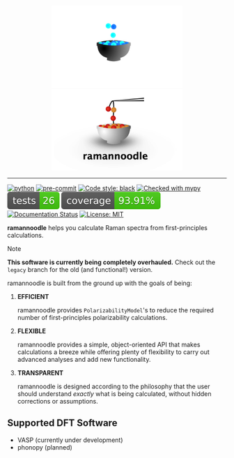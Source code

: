 <div align="center">
  <img width="300" src="docs/logo_dark.png#gh-dark-mode-only">
  <img width="300" src="docs/logo.png#gh-light-mode-only">
</div>

-------
[![python](https://img.shields.io/badge/Python-3.12-3776AB.svg?style=flat&logo=python&logoColor=white)](https://www.python.org) [![pre-commit](https://img.shields.io/badge/pre--commit-enabled-brightgreen?logo=pre-commit&logoColor=white)](https://github.com/pre-commit/pre-commit) [![Code style: black](https://img.shields.io/badge/code%20style-black-000000.svg)](https://github.com/psf/black) [![Checked with mypy](http://www.mypy-lang.org/static/mypy_badge.svg)](http://mypy-lang.org/) ![Tests](docs/tests-badge.svg) ![Coverage](docs/coverage-badge.svg) [![Documentation Status](https://readthedocs.org/projects/ramannoodle/badge/?version=latest)](https://ramannoodle.readthedocs.io/en/latest/?badge=latest) [![License: MIT](https://img.shields.io/badge/License-MIT-blue.svg)](https://opensource.org/license/mit)


**ramannoodle** helps you calculate Raman spectra from first-principles calculations.

> [!NOTE]
>  **This software is currently being completely overhauled.** Check out the `legacy` branch for the old (and functional!) version.

ramannoodle is built from the ground up with the goals of being:

1. **EFFICIENT**

   ramannoodle provides `PolarizabilityModel`'s to reduce the required number of first-principles polarizability calculations.

2. **FLEXIBLE**

    ramannoodle provides a simple, object-oriented API that makes calculations a breeze while offering plenty of flexibility to carry out advanced analyses and add new functionality.

3. **TRANSPARENT**

    ramannoodle is designed according to the philosophy that the user should understand *exactly* what is being calculated, without hidden corrections or assumptions.

Supported DFT Software
----------------------
* VASP (currently under development)
* phonopy (planned)
